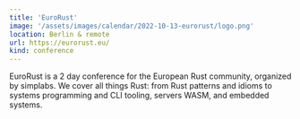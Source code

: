 ```yaml
---
title: 'EuroRust'
image: '/assets/images/calendar/2022-10-13-eurorust/logo.png'
location: Berlin & remote
url: https://eurorust.eu/
kind: conference
---
```


EuroRust is a 2 day conference for the European Rust community, organized by
simplabs. We cover all things Rust: from Rust patterns and idioms to systems
programming and CLI tooling, servers WASM, and embedded systems.
